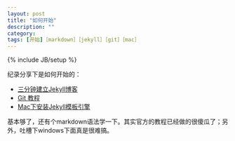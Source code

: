 ```yaml
---
layout: post
title: "如何开始"
description: ""
category: 
tags: [开始]［markdown］［jekyll］［git］［mac］
---
```

{% include JB/setup %}


纪录分享下是如何开始的：

* [三分钟建立Jekyll博客](http://jekyllbootstrap.com/index.html)
* [Git 教程](http://www.cnblogs.com/zhangjing230/archive/2012/05/09/2489745.html#firstgit_deletefile)
* [Mac下安装Jekyll模板引擎](http://www.zikercn.com/node/22)

基本够了，还有个markdown语法学一下。其实官方的教程已经做的很傻瓜了；另外，吐槽下windows下面真是很难搞。

